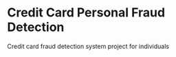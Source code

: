 # Credit Card Personal Fraud Detection
 Credit card fraud detection system project for individuals 
